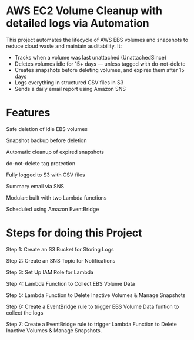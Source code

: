 # AWS EC2 Volume Cleanup with detailed logs via Automation

This project automates the lifecycle of AWS EBS volumes and snapshots to reduce cloud waste and maintain auditability. It:
- Tracks when a volume was last unattached (UnattachedSince)
- Deletes volumes idle for 15+ days — unless tagged with do-not-delete
- Creates snapshots before deleting volumes, and expires them after 15 days
- Logs everything in structured CSV files in S3
- Sends a daily email report using Amazon SNS

#  Features

 Safe deletion of idle EBS volumes

 Snapshot backup before deletion
 
 Automatic cleanup of expired snapshots
 
 do-not-delete tag protection
 
 Fully logged to S3 with CSV files
 
 Summary email via SNS
 
 Modular: built with two Lambda functions
 
 Scheduled using Amazon EventBridge

# Steps for doing this Project

Step 1: Create an S3 Bucket for Storing Logs

Step 2: Create an SNS Topic for Notifications

Step 3: Set Up IAM Role for Lambda

Step 4: Lambda Function to Collect EBS Volume Data

Step 5: Lambda Function to Delete Inactive Volumes & Manage Snapshots

Step 6: Create a EventBridge rule to trigger EBS Volume Data funtion to collect the logs

Step 7: Create a EventBridge rule to trigger Lambda Function to Delete Inactive Volumes & Manage Snapshots.
